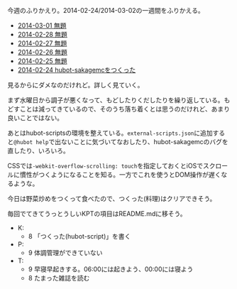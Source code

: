 今週のふりかえり。2014-02-24/2014-03-02の一週間をふりかえる。

- [2014-03-01 無題](https://blog.bouzuya.net/2014/03/01/diary/)
- [2014-02-28 無題](https://blog.bouzuya.net/2014/02/28/diary/)
- [2014-02-27 無題](https://blog.bouzuya.net/2014/02/27/diary/)
- [2014-02-26 無題](https://blog.bouzuya.net/2014/02/26/diary/)
- [2014-02-25 無題](https://blog.bouzuya.net/2014/02/25/diary/)
- [2014-02-24 hubot-sakagemcをつくった](https://blog.bouzuya.net/2014/02/24/diary/)

見るからにダメなのだけれど。詳しく見ていく。

まず水曜日から調子が悪くなって、もどしたりくだしたりを繰り返している。もどすことは減ってきているので、そのうち落ち着くとは思うのだけれど、あまり良いことではない。

あとはhubot-scriptsの環境を整えている。`external-scripts.json`に追加すると`@hubot help`で出ないことに気づいてなおしたり、hubot-sakagemcのバグを直したり、いろいろ。

CSSでは`-webkit-overflow-scrolling: touch`を指定しておくとiOSでスクロールに慣性がつくようになることを知る。一方でこれを使うとDOM操作が遅くなるような。

今日は野菜炒めをつくって食べたので、つくった(料理)はクリアできそう。

毎回でてきてうっとうしいKPTの項目はREADME.mdに移そう。

- K:
  - 8 「つくった(hubot-script)」を書く
- P:
  - 9 体調管理ができていない
- T:
  - 9 早寝早起きする。06:00には起きよう、00:00には寝よう
  - 8 たまった雑誌を読む

